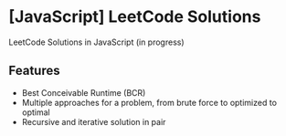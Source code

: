 # [JavaScript] LeetCode Solutions

LeetCode Solutions in JavaScript (in progress)

## Features

- Best Conceivable Runtime (BCR)
- Multiple approaches for a problem, from brute force to optimized to optimal
- Recursive and iterative solution in pair
